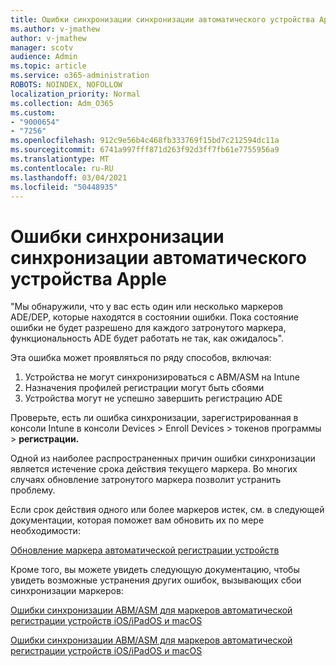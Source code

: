 ```yaml
---
title: Ошибки синхронизации синхронизации автоматического устройства Apple
ms.author: v-jmathew
author: v-jmathew
manager: scotv
audience: Admin
ms.topic: article
ms.service: o365-administration
ROBOTS: NOINDEX, NOFOLLOW
localization_priority: Normal
ms.collection: Adm_O365
ms.custom:
- "9000654"
- "7256"
ms.openlocfilehash: 912c9e56b4c468fb333769f15bd7c212594dc11a
ms.sourcegitcommit: 6741a997fff871d263f92d3ff7fb61e7755956a9
ms.translationtype: MT
ms.contentlocale: ru-RU
ms.lasthandoff: 03/04/2021
ms.locfileid: "50448935"
---
```

# <a name="apple-automatic-device-enrollment-sync-errors"></a>Ошибки синхронизации синхронизации автоматического устройства Apple

"Мы обнаружили, что у вас есть один или несколько маркеров ADE/DEP, которые находятся в состоянии ошибки. Пока состояние ошибки не будет разрешено для каждого затронутого маркера, функциональность ADE будет работать не так, как ожидалось".

Эта ошибка может проявляться по ряду способов, включая:

1. Устройства не могут синхронизироваться с ABM/ASM на Intune
2. Назначения профилей регистрации могут быть сбоями
3. Устройства могут не успешно завершить регистрацию ADE

Проверьте, есть ли ошибка синхронизации, зарегистрированная в консоли Intune в консоли Devices > Enroll Devices > токенов программы > **регистрации.**

Одной из наиболее распространенных причин ошибки синхронизации является истечение срока действия текущего маркера. Во многих случаях обновление затронутого маркера позволит устранить проблему.

Если срок действия одного или более маркеров истек, см. в следующей документации, которая поможет вам обновить их по мере необходимости:

[Обновление маркера автоматической регистрации устройств](https://docs.microsoft.com/mem/intune/enrollment/device-enrollment-program-enroll-ios#renew-an-automated-device-enrollment-token)

Кроме того, вы можете увидеть следующую документацию, чтобы увидеть возможные устранения других ошибок, вызывающих сбои синхронизации маркеров:

[Ошибки синхронизации ABM/ASM для маркеров автоматической регистрации устройств iOS/iPadOS и macOS](https://docs.microsoft.com/mem/intune/enrollment/troubleshoot-ios-enrollment-errors#sync-token-errors-between-intune-and-ade-dep)







[Ошибки синхронизации ABM/ASM для маркеров автоматической регистрации устройств iOS/iPadOS и macOS](https://docs.microsoft.com/mem/intune/enrollment/troubleshoot-ios-enrollment-errors#resolutions-when-syncing-tokens-between-intune-and-abmasm-for-automated-device-enrollment)
